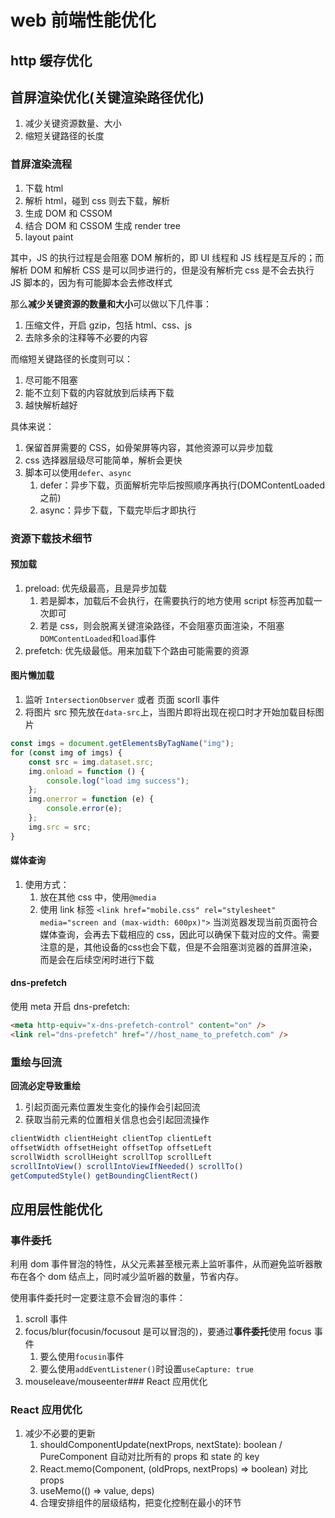 # web 前端性能优化

## http 缓存优化

## 首屏渲染优化(关键渲染路径优化)

1. 减少关键资源数量、大小
2. 缩短关键路径的长度

### 首屏渲染流程

1. 下载 html
2. 解析 html，碰到 css 则去下载，解析
3. 生成 DOM 和 CSSOM
4. 结合 DOM 和 CSSOM 生成 render tree
5. layout paint

其中，JS 的执行过程是会阻塞 DOM 解析的，即 UI 线程和 JS 线程是互斥的；而解析 DOM 和解析 CSS 是可以同步进行的，但是没有解析完 css 是不会去执行 JS 脚本的，因为有可能脚本会去修改样式

那么**减少关键资源的数量和大小**可以做以下几件事：

1. 压缩文件，开启 gzip，包括 html、css、js
2. 去除多余的注释等不必要的内容

而缩短关键路径的长度则可以：

1. 尽可能不阻塞
2. 能不立刻下载的内容就放到后续再下载
3. 越快解析越好

具体来说：

1. 保留首屏需要的 CSS，如骨架屏等内容，其他资源可以异步加载
2. css 选择器层级尽可能简单，解析会更快
3. 脚本可以使用`defer`、`async`
    1. defer：异步下载，页面解析完毕后按照顺序再执行(DOMContentLoaded 之前)
    2. async：异步下载，下载完毕后才即执行

### 资源下载技术细节

#### 预加载

1. preload: <link rel="preload" as="..."> 优先级最高，且是异步加载
    1. 若是脚本，加载后不会执行，在需要执行的地方使用 script 标签再加载一次即可
    2. 若是 css，则会脱离关键渲染路径，不会阻塞页面渲染，不阻塞`DOMContentLoaded`和`load`事件
2. prefetch: <link rel="prefetch" as="..."> 优先级最低。用来加载下个路由可能需要的资源

#### 图片懒加载

1. 监听 `IntersectionObserver` 或者 页面 scorll 事件
2. 将图片 src 预先放在`data-src`上，当图片即将出现在视口时才开始加载目标图片

```js
const imgs = document.getElementsByTagName("img");
for (const img of imgs) {
    const src = img.dataset.src;
    img.onload = function () {
        console.log("load img success");
    };
    img.onerror = function (e) {
        console.error(e);
    };
    img.src = src;
}
```

#### 媒体查询

1. 使用方式：
    1. 放在其他 css 中，使用`@media`
    2. 使用 link 标签 `<link href="mobile.css" rel="stylesheet" media="screen and (max-width: 600px)">`
       当浏览器发现当前页面符合媒体查询，会再去下载相应的 css，因此可以确保下载对应的文件。需要注意的是，其他设备的css也会下载，但是不会阻塞浏览器的首屏渲染，而是会在后续空闲时进行下载

#### dns-prefetch

使用 meta 开启 dns-prefetch:

```html
<meta http-equiv="x-dns-prefetch-control" content="on" />
<link rel="dns-prefetch" href="//host_name_to_prefetch.com" />
```

### 重绘与回流

**回流必定导致重绘**

1. 引起页面元素位置发生变化的操作会引起回流
2. 获取当前元素的位置相关信息也会引起回流操作

```js
clientWidth clientHeight clientTop clientLeft
offsetWidth offsetHeight offsetTop offsetLeft
scrollWidth scrollHeight scrollTop scrollLeft
scrollIntoView() scrollIntoViewIfNeeded() scrollTo()
getComputedStyle() getBoundingClientRect()
```

## 应用层性能优化

### 事件委托

利用 dom 事件冒泡的特性，从父元素甚至根元素上监听事件，从而避免监听器散布在各个 dom 结点上，同时减少监听器的数量，节省内存。

使用事件委托时一定要注意不会冒泡的事件：

1. scroll 事件
2. focus/blur(focusin/focusout 是可以冒泡的)，要通过**事件委托**使用 focus 事件
    1. 要么使用`focusin`事件
    2. 要么使用`addEventListener()`时设置`useCapture: true`
3. mouseleave/mouseenter### React 应用优化

### React 应用优化

1. 减少不必要的更新
    1. shouldComponentUpdate(nextProps, nextState): boolean / PureComponent 自动对比所有的 props 和 state 的 key
    2. React.memo(Component, (oldProps, nextProps) => boolean) 对比 props
    3. useMemo(() => value, deps)
    4. 合理安排组件的层级结构，把变化控制在最小的环节
